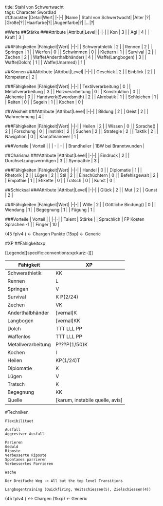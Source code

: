 title: Stahl von Schwertwacht  
tags: Character Swordlad  
#Charakter|Detail|Wert||-|-||Name | Stahl von Schwertwacht||Alter |?||Größe|?||Haarfarbe|?||Augenfarbe|?||...|?|#Werte##Stärke###Attribute|Attribut|Level||-|-|| Kon | 3 || Agi | 4 || Kraft | 3 |###Fähigkeiten|Fähigkeit|Wert||-|-|| Schwerathletik | 2 || Rennen | 2 || Springen | 1 || Werfen | 0 || Schwimmen | 0 || Klettern | 1 || Survival | 2 || Zechen | 2 || Waffe(Anderthalbhänder) | 4 || Waffe(Langbogen) | 3 || Waffe(Dolch) | 1 || Waffe(Unarmed) | 1 |##Können###Attribute |Attribut|Level||-|-|| Geschick | 2 || Einblick | 2 || Kompetenz | 2 |###Fähigkeiten|Fähigkeit|Wert||-|-|| Textilverarbeitung | 0 || Metallverarbeitung | 3 || Holzverarbeitung | 0 || Konstruktion | 0 || Alchemie | 0 || Handwerk(Swordsmith) | 2 || Akrobatik | 1 || Schleichen | 1 || Reiten | 0 || Segeln | 1 || Kochen | 0 |##Weisheit###Attribute|Attribut|Level||-|-|| Bildung | 2 || Geist | 2 || Wahrnehmung | 4 |###Fähigkeiten|Fähigkeit|Wert||-|-|| Heilen | 2 || Wissen | 0 || Sprache() | 2 || Forschung | 0 || Instinkt | 2 || Suchen | 2 || Strategie | 2 || Taktik | 2 || Navigation | 0 || Kampfmanöver | 1 |###Vorteile| Vorteil | || - | - || Brandheiler | 1BW bei Branntwunden | ##Charisma###Attribute|Attribut|Level||-|-|| Eindruck | 2 || Durchsetzungsvermögen | 3 || Sympathie | 3 |###Fähigkeiten|Fähigkeit|Wert||-|-|| Handel | 0 || Diplomatie | 1 || Rhetorik | 2 || Lügen | 2 || Stil | 2 || Einschüchtern | 0 || Befehlsgewalt | 2 || Empathie | 1 || Etikette | 0 || Tratsch | 0 || Kunst | 0 |##Schicksal###Attribute|Attribut|Level||-|-|| Glück | 2 || Mut | 2 || Gunst | 2 |###Fähigkeiten|Fähigkeit|Wert||-|-|| Wille | 2 || Göttliche Bindung() | 0 || Wendung | 1 || Begegnung | 1 || Fügung | 1 |###Vorteile| Vorteil | ||-|-|| Talent | Stärke || Sprachlich | FP Kosten Sprachen -1 || Finger | 10 |(45 fplv4 ) <- Chargen Punkte(15xp) <- Generic#XP##Fähigkeitsxp[Legende[[specific:conventions:xp:kurz:-]]]|Fähigkeit|XP||-|-||Schwerathletik|KK||Rennen|L||Springen|V||Survival|K P(2/24)||Zechen|VK||Anderthalbhänder|[vernal]K||Langbogen|[vernal]KK||Dolch|TTT LLL PP||Waffenlos|TTT LLL PP||Metallverarbeitung|P???P(1/50)K||Kochen|I||Heilen|KP(1/24)T||Diplomatie|K||Lügen|V||Tratsch|K||Begegnung|KK||Quelle|[karum, instabile quelle, avis]|#Techniken	Flexibilitaet	Ausfall	Aggresiver Ausfall	Parieren	Geduld	Riposte	Verbesserte Riposte	Spontanes parrieren	Verbessertes Parrieren	Wache	Der Dreifache Weg -> All but the top level Transitions	Langbogentraining (Quickfiring, Weitschiessen(5), Zielschiessen(4))(45 fplv4 ) <-> Chargen <Punkte>(15xp) <- Generic